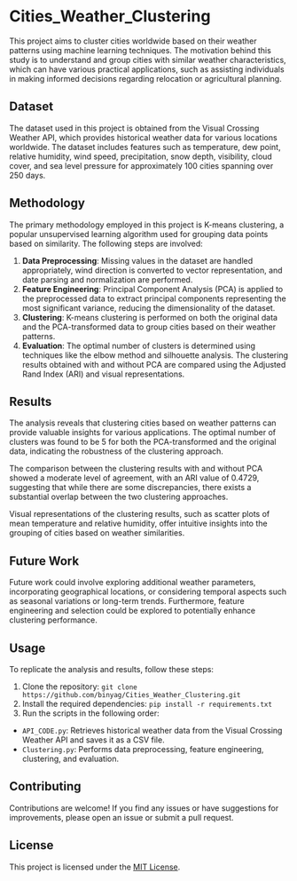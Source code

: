 # Cities_Weather_Clustering
 
This project aims to cluster cities worldwide based on their weather patterns using machine learning techniques. The motivation behind this study is to understand and group cities with similar weather characteristics, which can have various practical applications, such as assisting individuals in making informed decisions regarding relocation or agricultural planning.

## Dataset

The dataset used in this project is obtained from the Visual Crossing Weather API, which provides historical weather data for various locations worldwide. The dataset includes features such as temperature, dew point, relative humidity, wind speed, precipitation, snow depth, visibility, cloud cover, and sea level pressure for approximately 100 cities spanning over 250 days.

## Methodology

The primary methodology employed in this project is K-means clustering, a popular unsupervised learning algorithm used for grouping data points based on similarity. The following steps are involved:

1. **Data Preprocessing**: Missing values in the dataset are handled appropriately, wind direction is converted to vector representation, and date parsing and normalization are performed.
2. **Feature Engineering**: Principal Component Analysis (PCA) is applied to the preprocessed data to extract principal components representing the most significant variance, reducing the dimensionality of the dataset.
3. **Clustering**: K-means clustering is performed on both the original data and the PCA-transformed data to group cities based on their weather patterns.
4. **Evaluation**: The optimal number of clusters is determined using techniques like the elbow method and silhouette analysis. The clustering results obtained with and without PCA are compared using the Adjusted Rand Index (ARI) and visual representations.

## Results

The analysis reveals that clustering cities based on weather patterns can provide valuable insights for various applications. The optimal number of clusters was found to be 5 for both the PCA-transformed and the original data, indicating the robustness of the clustering approach.

The comparison between the clustering results with and without PCA showed a moderate level of agreement, with an ARI value of 0.4729, suggesting that while there are some discrepancies, there exists a substantial overlap between the two clustering approaches.

Visual representations of the clustering results, such as scatter plots of mean temperature and relative humidity, offer intuitive insights into the grouping of cities based on weather similarities.

## Future Work

Future work could involve exploring additional weather parameters, incorporating geographical locations, or considering temporal aspects such as seasonal variations or long-term trends. Furthermore, feature engineering and selection could be explored to potentially enhance clustering performance.

## Usage

To replicate the analysis and results, follow these steps:

1. Clone the repository: `git clone https://github.com/binyag/Cities_Weather_Clustering.git`
2. Install the required dependencies: `pip install -r requirements.txt`
3. Run the scripts in the following order:
  - `API_CODE.py`: Retrieves historical weather data from the Visual Crossing Weather API and saves it as a CSV file.
  - `Clustering.py`: Performs data preprocessing, feature engineering, clustering, and evaluation.

## Contributing

Contributions are welcome! If you find any issues or have suggestions for improvements, please open an issue or submit a pull request.

## License

This project is licensed under the [MIT License](LICENSE).
